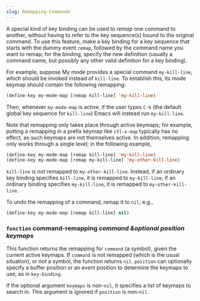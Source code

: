 ```yaml
---
slug: Remapping-Commands
---
```


A special kind of key binding can be used to *remap* one command to another, without having to refer to the key sequence(s) bound to the original command. To use this feature, make a key binding for a key sequence that starts with the dummy event `remap`, followed by the command name you want to remap; for the binding, specify the new definition (usually a command name, but possibly any other valid definition for a key binding).

For example, suppose My mode provides a special command `my-kill-line`, which should be invoked instead of `kill-line`. To establish this, its mode keymap should contain the following remapping:

```lisp
(define-key my-mode-map [remap kill-line] 'my-kill-line)
```

Then, whenever `my-mode-map` is active, if the user types `C-k` (the default global key sequence for `kill-line`) Emacs will instead run `my-kill-line`.

Note that remapping only takes place through active keymaps; for example, putting a remapping in a prefix keymap like `ctl-x-map` typically has no effect, as such keymaps are not themselves active. In addition, remapping only works through a single level; in the following example,

```lisp
(define-key my-mode-map [remap kill-line] 'my-kill-line)
(define-key my-mode-map [remap my-kill-line] 'my-other-kill-line)
```

`kill-line` is *not* remapped to `my-other-kill-line`. Instead, if an ordinary key binding specifies `kill-line`, it is remapped to `my-kill-line`; if an ordinary binding specifies `my-kill-line`, it is remapped to `my-other-kill-line`.

To undo the remapping of a command, remap it to `nil`; e.g.,

```lisp
(define-key my-mode-map [remap kill-line] nil)
```

### <span className="tag function">`function`</span> **command-remapping** *command \&optional position keymaps*

This function returns the remapping for `command` (a symbol), given the current active keymaps. If `command` is not remapped (which is the usual situation), or not a symbol, the function returns `nil`. `position` can optionally specify a buffer position or an event position to determine the keymaps to use, as in `key-binding`.

If the optional argument `keymaps` is non-`nil`, it specifies a list of keymaps to search in. This argument is ignored if `position` is non-`nil`.
